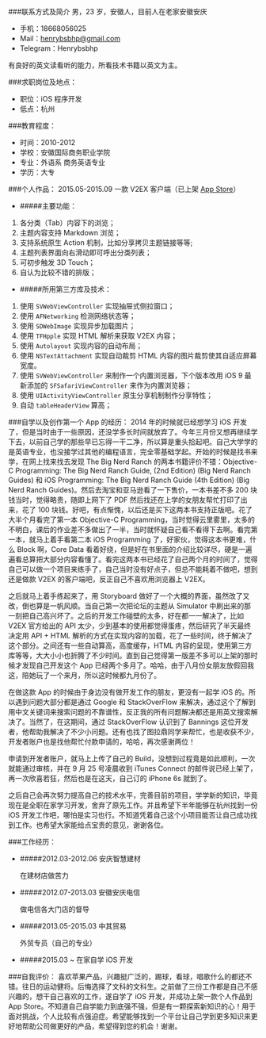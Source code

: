 ###联系方式及简介
男，23 岁，安徽人，目前人在老家安徽安庆

* 手机：18668056025 
* Mail：henrybsbhp@gmail.com
* Telegram：Henrybsbhp

有良好的英文读看听的能力，所看技术书籍以英文为主。

###求职岗位及地点：

* 职位：iOS 程序开发
* 低点：杭州

###教育程度：
* 时间：2010-2012
* 学校：安徽国际商务职业学院
* 专业：外语系 商务英语专业
* 学历：大专



###个人作品：
2015.05-2015.09 一款 V2EX 客户端（已上架 [App Store](https://itunes.apple.com/us/app/v2ex-du/id1039894419?mt=8)）

* #####主要功能：

1. 各分类（Tab）内容下的浏览；
2. 主题内容支持 Markdown 浏览；
3. 支持系统原生 Action 机制，比如分享拷贝主题链接等等;
4. 主题列表界面向右滑动即可呼出分类列表；
5. 可初步触发 3D Touch；
6. 自认为比较不错的排版；

* #####所用第三方库及技术：
1. 使用 `SVWebViewController` 实现抽屉式侧拉窗口；
2. 使用 `AFNetworking` 检测网络状态等；
3. 使用 `SDWebImage` 实现异步加载图片；
4. 使用 `TFHpple` 实现 HTML 解析来获取 V2EX 内容；
5. 使用 `Autolayout` 实现内容的自动布局；
6. 使用 `NSTextAttachment` 实现自动裁剪 HTML 内容的图片裁剪使其自适应屏幕宽度。
7. 使用 `SVWebViewController` 来制作一个内置浏览器，下个版本改用 iOS 9 最新添加的 `SFSafariViewController` 来作为内置浏览器；
8. 使用 `UIActivityViewController` 原生分享机制制作分享特性；
9. 自动 `tableHeaderView` 算高；


###自学以及创作第一个 App 的经历：
2014 年的时候就已经想学习 iOS 开发了，但是当时由于一些原因，还没学多长时间就放弃了。今年三月份又想再继续学下去，以前自己学的那些早已忘得一干二净，所以算是重头拾起吧。自己大学学的是英语专业，也没接学过其他的编程语言，完全零基础学起。开始的时候是找书来学，在网上找来找去发现 The Big Nerd Ranch 的两本书籍评价不错：Objective-C Programming: The Big Nerd Ranch Guide, (2nd Edition) (Big Nerd Ranch Guides) 和 iOS Programming: The Big Nerd Ranch Guide (4th Edition) (Big Nerd Ranch Guides)。然后去淘宝和亚马逊看了一下售价，一本书差不多 200 块钱当时，觉得略贵，随即上网下了 PDF 然后找还在上学的女朋友帮忙打印了出来，花了 100 块钱。好吧，有点惭愧，以后还是买下这两本书支持正版吧。花了大半个月看完了第一本 Objective-C Programming，当时觉得云里雾里，太多的不明白，课后的作业差不多做出了一半，当时就怀疑自己看不看得下去啊。看完第一本，就马上着手看第二本 iOS Programming 了，好家伙，觉得这本书更难，什么 Block 啊，Core Data 看着好绕，但是好在书里面的介绍比较详尽，硬是一遍遍看总算把大部分内容看懂了。看完这两本书已经花了自己两个月的时间了，觉得自己可以做一个项目来练手了，自己当时没有好点子，但总不能耗着不做吧，想到还是做款 V2EX 的客户端吧，反正自己不喜欢用浏览器上 V2EX。

之后就马上着手练起来了，用 Storyboard 做好了一个大概的界面，虽然改了又改，倒也算是一帆风顺。当自己第一次把论坛的主题从 Simulator 中刷出来的那一刻把自己高兴坏了。之后的开发工作碰壁的太多，好在都一一解决了，比如 V2EX 官方给出的 API 太少，少到基本的使用都觉得蛋疼，然后研究了半天最终决定用 API + HTML 解析的方式在实现内容的加载，花了一些时间，终于解决了这个部分。之间还有一些自动算高，高度缓存，HTML 内容的呈现，使用第三方库等等，大大小小也折腾了不少时间。直到自己觉得第一版差不多可以上架的那时候才发现自己开发这个 App 已经两个多月了。哈哈，由于八月份女朋友放假回我这，陪她玩了一个来月，所以这时候都九月份了。

在做这款 App 的时候由于身边没有做开发工作的朋友，更没有一起学 iOS 的。所以遇到问题大部分都是通过 Google 和 StackOverFlow 来解决，通过这个了解到用中文关键词来搜索问题的不靠谱性，反正我的所有问题解决都还是用英文搜索解决了。当然了，在这期间，通过 StackOverFlow 认识到了 Bannings 这位开发者，他帮助我解决了不少小问题。还有也找了图拉鼎同学来帮忙，也是收获不少，开发者账户也是找他帮忙付款申请的，哈哈，再次感谢两位！

申请到开发者账户，就马上上传了自己的 Build，没想到过程竟是如此顺利，一次就能通过审核，并在 9 月 25 号凌晨收到 iTunes Connect 的邮件说已经上架了，再一次欣喜若狂，然后也是在这天，自己订的 iPhone 6s 就到了。

之后自己会再次努力提高自己的技术水平，完善目前的项目，学学新的知识，毕竟现在是全职在家学习开发，舍弃了原先工作。并且希望下半年能够在杭州找到一份 iOS 开发工作吧，哪怕是实习也行。不知道凭着自己这个小项目能否让自己成功找到工作。也希望大家能给点宝贵的意见，谢谢各位。

###工作经历：
* #####2012.03-2012.06 安庆智慧建材 

   在建材店做苦力
   
* #####2012.07-2013.03 安徽安庆电信   

	做电信各大门店的督导

* #####2013.05-2015.03 中其贸易

	外贸专员（自己的专业）
	
* #####2015.03 ~  在家自学 iOS 开发


###自我评价：
喜欢苹果产品，兴趣挺广泛的，踢球，看球，唱歌什么的都还不错。往日的运动健将。后悔选择了文科的文科生。之前做了三份工作都是自己不感兴趣的，想干自己喜欢的工作，遂自学了 iOS 开发，并成功上架一款个人作品到 App Store。不知道自己自学能力到底强不强，但是有一颗探索新知识的心！用于面对挑战，个人比较有点强迫症。希望能够找到一个平台让自己学到更多知识来更好地帮助公司做更好的产品，希望得到您的机会！谢谢。


